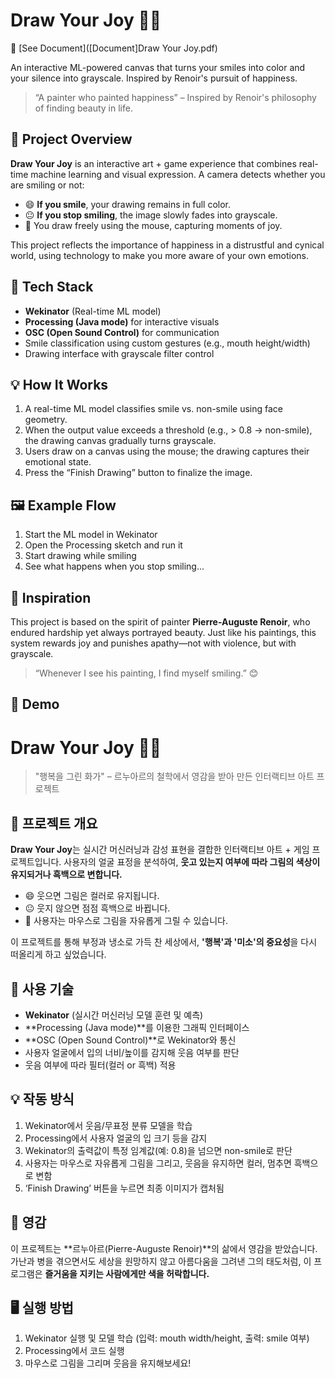# Draw Your Joy 🎨😄

📄 [See Document]([Document]Draw Your Joy.pdf)

An interactive ML-powered canvas that turns your smiles into color and your silence into grayscale. Inspired by Renoir's pursuit of happiness.

> “A painter who painted happiness” – Inspired by Renoir's philosophy of finding beauty in life.

## 🧠 Project Overview
**Draw Your Joy** is an interactive art + game experience that combines real-time machine learning and visual expression. A camera detects whether you are smiling or not:
- 😄 **If you smile**, your drawing remains in full color.
- 😐 **If you stop smiling**, the image slowly fades into grayscale.
- 🎨 You draw freely using the mouse, capturing moments of joy.

This project reflects the importance of happiness in a distrustful and cynical world, using technology to make you more aware of your own emotions.

## 🔧 Tech Stack
- **Wekinator** (Real-time ML model)
- **Processing (Java mode)** for interactive visuals
- **OSC (Open Sound Control)** for communication
- Smile classification using custom gestures (e.g., mouth height/width)
- Drawing interface with grayscale filter control

## 💡 How It Works
1. A real-time ML model classifies smile vs. non-smile using face geometry.
2. When the output value exceeds a threshold (e.g., > 0.8 → non-smile), the drawing canvas gradually turns grayscale.
3. Users draw on a canvas using the mouse; the drawing captures their emotional state.
4. Press the “Finish Drawing” button to finalize the image.

## 🖼️ Example Flow
1. Start the ML model in Wekinator
2. Open the Processing sketch and run it
3. Start drawing while smiling
4. See what happens when you stop smiling...

## 📸 Inspiration
This project is based on the spirit of painter **Pierre-Auguste Renoir**, who endured hardship yet always portrayed beauty. Just like his paintings, this system rewards joy and punishes apathy—not with violence, but with grayscale.

> “Whenever I see his painting, I find myself smiling.” 😊

## 🔗 Demo 

# Draw Your Joy 🎨😄

> "행복을 그린 화가" – 르누아르의 철학에서 영감을 받아 만든 인터랙티브 아트 프로젝트

## 🧠 프로젝트 개요
**Draw Your Joy**는 실시간 머신러닝과 감성 표현을 결합한 인터랙티브 아트 + 게임 프로젝트입니다. 사용자의 얼굴 표정을 분석하여, **웃고 있는지 여부에 따라 그림의 색상이 유지되거나 흑백으로 변합니다.**

- 😄 웃으면 그림은 컬러로 유지됩니다.
- 😐 웃지 않으면 점점 흑백으로 바뀝니다.
- 🎨 사용자는 마우스로 그림을 자유롭게 그릴 수 있습니다.

이 프로젝트를 통해 부정과 냉소로 가득 찬 세상에서, **'행복'과 '미소'의 중요성**을 다시 떠올리게 하고 싶었습니다.

## 🔧 사용 기술
- **Wekinator** (실시간 머신러닝 모델 훈련 및 예측)
- **Processing (Java mode)**를 이용한 그래픽 인터페이스
- **OSC (Open Sound Control)**로 Wekinator와 통신
- 사용자 얼굴에서 입의 너비/높이를 감지해 웃음 여부를 판단
- 웃음 여부에 따라 필터(컬러 or 흑백) 적용

## 💡 작동 방식
1. Wekinator에서 웃음/무표정 분류 모델을 학습
2. Processing에서 사용자 얼굴의 입 크기 등을 감지
3. Wekinator의 출력값이 특정 임계값(예: 0.8)을 넘으면 non-smile로 판단
4. 사용자는 마우스로 자유롭게 그림을 그리고,
   웃음을 유지하면 컬러, 멈추면 흑백으로 변함
5. ‘Finish Drawing’ 버튼을 누르면 최종 이미지가 캡처됨

## 📸 영감

이 프로젝트는 **르누아르(Pierre-Auguste Renoir)**의 삶에서 영감을 받았습니다. 가난과 병을 겪으면서도 세상을 원망하지 않고 아름다움을 그려낸 그의 태도처럼, 이 프로그램은 **즐거움을 지키는 사람에게만 색을 허락합니다.**

## 🖥️ 실행 방법
1. Wekinator 실행 및 모델 학습 (입력: mouth width/height, 출력: smile 여부)
2. Processing에서 코드 실행
3. 마우스로 그림을 그리며 웃음을 유지해보세요!

